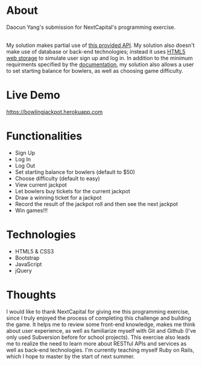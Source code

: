 # About

Daocun Yang's submission for NextCapital's programming exercise. <br /><br />

My solution makes partial use of <a href="https://github.com/BLC/bowling-api-client">this provided API</a>. My solution also doesn't make use of database or back-end technologies; instead it uses <a href="http://www.w3schools.com/html/html5_webstorage.asp">HTML5 web storage</a> to simulate user sign up and log in. In addition to the minimum requirments specified by the <a href="http://bowling-api.nextcapital.com/">documentation</a>, my solution also allows a user to set starting balance for bowlers, as well as choosing game difficulty.   

# Live Demo
https://bowlingjackpot.herokuapp.com

# Functionalities
<ul>
<li>Sign Up</li>
<li>Log In</li>
<li>Log Out</li>
<li>Set starting balance for bowlers (default to $50)</li>
<li>Choose difficulty (default to easy)</li>
<li>View current jackpot</li>
<li>Let bowlers buy tickets for the current jackpot</li>
<li>Draw a winning ticket for a jackpot</li>
<li>Record the result of the jackpot roll and then see the next jackpot</li>
<li>Win games!!!</li>
</ul>

# Technologies
<ul>
<li>HTML5 & CSS3</li>
<li>Bootstrap</li>
<li>JavaScript</li>
<li>jQuery</li>
</ul>

# Thoughts
I would like to thank NextCapital for giving me this programming exercise, since I truly enjoyed the process of completing this challenge and building the game. It helps me to review some front-end knowledge, makes me think about user experience, as well as familiarize myself with Git and Github (I've only used Subversion before for school projects). This exercise also leads me to realize the need to learn more about RESTful APIs and services as well as back-end technologies. I'm currently teaching myself Ruby on Rails, which I hope to master by the start of next summer.  
